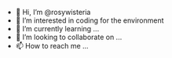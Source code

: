 - 👋 Hi, I’m @rosywisteria
- 👀 I’m interested in coding for the environment
- 🌱 I’m currently learning ...
- 💞️ I’m looking to collaborate on ...
- 📫 How to reach me ...

<!---
rosywisteria/rosywisteria is a ✨ special ✨ repository because its `README.md` (this file) appears on your GitHub profile.
You can click the Preview link to take a look at your changes.
--->
